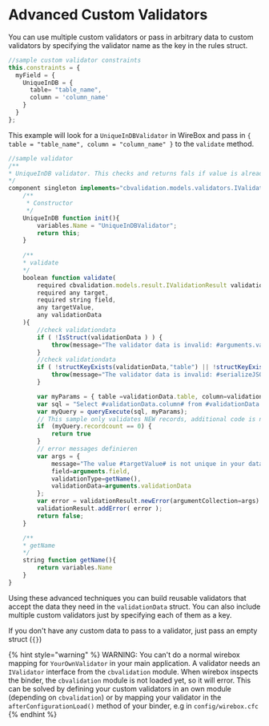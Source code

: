 # Advanced Custom Validators

You can use multiple custom validators or pass in arbitrary data to custom validators by specifying the validator name as the key in the rules struct.

```javascript
//sample custom validator constraints
this.constraints = {
  myField = {
    UniqueInDB = { 
      table= "table_name", 
      column = 'column_name' 
    }    
  }
};
```

This example will look for a `UniqueInDBValidator` in WireBox and pass in `{ table = "table_name", column = "column_name" }` to the `validate` method.

```javascript
//sample validator
/**
* UniqueInDB validator. This checks and returns fals if value is already present in DB
*/
component singleton implements="cbvalidation.models.validators.IValidator" accessors="true"  {
	/**
	 * Constructor
	 */
	UniqueInDB function init(){
		variables.Name = "UniqueInDBValidator";
		return this;
	}
	
	/**
	* validate
	*/
	boolean function validate(
		required cbvalidation.models.result.IValidationResult validationResult,
		required any target,
		required string field,
		any targetValue,
		any validationData
	){
		//check validationdata
		if ( !IsStruct(validationData ) ) {
			throw(message="The validator data is invalid: #arguments.validationData#, it must be a struct with keys 'table' = 'tableName' and 'column' = 'columnName'");
		}
		//check validationdata
		if ( !structKeyExists(validationData,"table") || !structKeyExists(validationData,"column") ) {
			throw(message="The validator data is invalid: #serializeJSON(validationData)# it must be a struct with keys 'table' = 'tableName' and 'column' = 'columnName'");
		}

		var myParams = { table =validationData.table, column=validationData.column, columnvalue=targetValue };
		var sql = "Select #validationData.column# from #validationData.table# where #validationData.column# = :columnvalue";
		var myQuery = queryExecute(sql, myParams);
		// This sample only validates NEW records, additional code is necessary for EDITING existing records
		if  (myQuery.recordcount == 0) { 
			return true 
		} 
		// error messages definieren
		var args = {
			message="The value #targetValue# is not unique in your database",
			field=arguments.field,
			validationType=getName(),
			validationData=arguments.validationData
		};
		var error = validationResult.newError(argumentCollection=args).setErrorMetadata({table=validationData.table, column=validationData.column});
		validationResult.addError( error );
		return false;
	}

	/**
	* getName
	*/
	string function getName(){
		return variables.Name
	}
}
```

Using these advanced techniques you can build reusable validators that accept the data they need in the `validationData` struct. You can also include multiple custom validators just by specifying each of them as a key.

If you don't have any custom data to pass to a validator, just pass an empty struct \(`{}`\)

{% hint style="warning" %}
WARNING: You can't do a normal wirebox mapping for `YourOwnValidator` in your main application. A validator needs an `IValidator` interface from the `cbvalidation` module. When wirebox inspects the binder, the `cbvalidation` module is not loaded yet, so it will error. This can be solved by defining your custom validators in an own module \(depending on `cbvalidation`\) or by mapping your validator in the `afterConfigurationLoad()` method of your binder, e.g in `config/wirebox.cfc`
{% endhint %}

